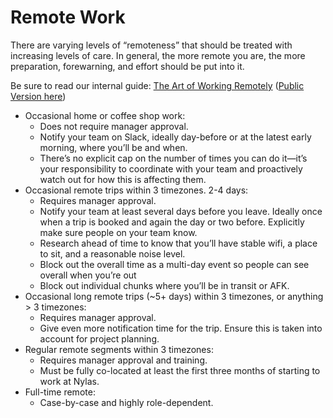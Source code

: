 # Remote Work

There are varying levels of “remoteness” that should be treated with increasing levels of care. In general, the more remote you are, the more preparation, forewarning, and effort should be put into it.

Be sure to read our internal guide: [The Art of Working Remotely](https://paper.dropbox.com/doc/The-Art-of-Working-Remotely-70JM1GB49MlgSXsAUejPO]) ([Public Version here](https://www.nylas.com/blog/the-art-of-working-remotely))

- Occasional home or coffee shop work:
  - Does not require manager approval.
  - Notify your team on Slack, ideally day-before or at the latest early morning, where you’ll be and when.
  - There’s no explicit cap on the number of times you can do it—it’s your responsibility to coordinate with your team and proactively watch out for how this is affecting them.
- Occasional remote trips within 3 timezones. 2-4 days:
  - Requires manager approval.
  - Notify your team at least several days before you leave. Ideally once when a trip is booked and again the day or two before. Explicitly make sure people on your team know.
  - Research ahead of time to know that you’ll have stable wifi, a place to sit, and a reasonable noise level.
  - Block out the overall time as a multi-day event so people can see overall when you’re out
  - Block out individual chunks where you’ll be in transit or AFK.
- Occasional long remote trips (~5+ days) within 3 timezones, or anything > 3 timezones:
  - Requires manager approval.
  - Give even more notification time for the trip. Ensure this is taken into account for project planning.
- Regular remote segments within 3 timezones:
  - Requires manager approval and training.
  - Must be fully co-located at least the first three months of starting to work at Nylas.
- Full-time remote:
  - Case-by-case and highly role-dependent.
